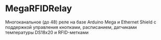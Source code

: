 # MegaRFIDRelay
Многоканальное (до 48) реле на базе Arduino Mega и Ethernet Shield с поддержкой управления кнопками, расписанием, датчиками температуры DS18x20 и RFID-метками
